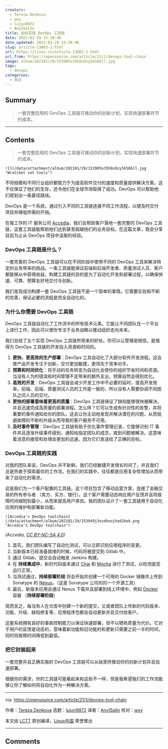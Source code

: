 ```yaml
---
creators:
  - Tereza Denkova
  - wxy
  - lujun9972
  - AnyISalIn
title: 如何实现 DevOps 工具链
date: 2021-01-29 15:39:46
date_updated: 2021-01-29 15:39:46
slug: article-13063-1.html
url: https://linux.cn/article-13063-1.html
url_from: https://opensource.com/article/21/1/devops-tool-chain
image: album/202101/29/153905o35h8u9zy5k58bll.jpg
tags:
  - devops
categories:
  - 观点
---
```


## Summary

> 一套完整启用的 DevOps 工具链可推动你的创新计划，实现快速部署并节约成本。

***

<!-- more -->

## Contents

> 
> 一套完整启用的 DevOps 工具链可推动你的创新计划，实现快速部署并节约成本。
> 
> 
> 

`![](/data/attachment/album/202101/29/153905o35h8u9zy5k58bll.jpg "Wratchet set tools")`

不同规模和不同行业组织都致力于为提高软件交付的速度和质量提供解决方案。这不仅保证了他们的生存，还令他们在全球市场取得了成功。DevOps 可以帮助他们规划出一条最佳路线。

DevOps 是一个系统，通过引入不同的工具链连接不同工作流程，以便及时交付项目并降低所需的开销。

在我工作的 IT 服务公司 [Accedia](https://accedia.com/services/operations/devops/)，我们会帮助客户落地一套完整的 DevOps 工具链，这套工具链能帮助他们达到甚至超越他们的业务目标。在这篇文章，我会分享目前为止从 DevOps 项目中汲取的经验。

### DevOps 工具链是什么？

一套完善的 DevOps 工具链可以在不同阶段中使用不同的 DevOps 工具来解决特定的业务带来的挑战。一条工具链能保证前端和后端开发者、质量测试人员、客户都能够从中获得收益。构建工具链的目的是为了自动化开发和部署过程，以确保快速、可靠、预算友好地交付与创新。

我们发现成功构建一套 DevOps 工具链不是一个简单的事情。它需要实验和不断的完善，保证必要的流程是完全自动化的。

### 为什么你需要 DevOps 工具链

DevOps 工具链自动化了工作流中的所有技术元素。它能让不同团队在一个平台上进行工作，因此可以使你专注于业务战略以推动组织走向未来。

我们总结了五个实现 DevOps 工具链所带来的好处。你可以让管理层相信，是值得为 DevOps 工具链的开发投入资源和时间的。

1. **更快、更高效的生产部署**：DevOps 工具自动化了大部分软件开发进程。这会使产品开发专注于创新，交付更加敏捷，更领先于竞争对手。
2. **预算和时间优化**：将手动的任务转变为自动化会使你的组织节省时间和资源。当没有人为的错误和时间管理不足带来的额外支出，预算自然会得到优化。
3. **高效的开发**：DevOps 工具链会减少开发工作中不必要的延时，提高开发效率。前端、后端、质量测试人员的工作是一致的，所以没有人需要协调不同团队之间人员的交付。
4. **更快的部署意味着更高的质量**：DevOps 工具链保证了缺陷能够很快被解决，并且迅速完成高质量的部署进程。怎么样？它可以生成有针对性的告警，并将重要的事件通知给你的团队。这会让你主动地发现并解决潜在的问题，从而规避故障的不断的升级从而导致的客户服务不可用。
5. **及时事件管理**：DevOps 工具链有助于优化事件管理记录。它能够识别 IT 事件并且逐渐升级事件级别，通知给指定团队的成员，直到问题被解决。这意味着消息的接受和处理会更加的迅速，因为它们发送给了正确的目标。

### DevOps 工具链的实践

对我的团队来说，DevOps 并不新鲜。我们已经敏捷开发很长时间了，并且我们总是热衷于探索最优的工作流。在我们的实践中，往往都是应用复杂性增加从而带来了自动化的需求。

这是我们为一个客户配置的工具链。这个项目包含了移动运营方案，连接了金融交易的所有参与者 （卖方、买方、银行）。这个客户需要动态响应用户反馈并且将故障时间缩短到最小，从而来提高用户体验。我的团队设计了一套工具链用于自动化应用的维护和部署新功能。

`![Accedia's DevOps toolchain](/data/attachment/album/202101/29/153949j3ozdhoojhod2kek.png "Accedia's DevOps toolchain")`

*(Accedia, [CC BY-NC-SA 4.0](https://creativecommons.org/licenses/by-nc-sa/4.0/))*

1. 首先，我们团队编写了自动化测试，可以立即识别应用程序的变更。
2. 当新版本已经准备就绪的时候，代码将被提交到 Gitlab 中。
3. 通过 Gitlab，提交会自动触发 Jenkins 构建。
4. 在 **持续集成中**，新的代码版本通过 [Chai](https://www.chaijs.com/) 和 [Mocha](https://mochajs.org/) 进行了测试，以检测是否运行正常。
5. 当测试通过，**持续部署阶段** 将会开始并创建一个可用的 Docker 镜像并上传到 Sonatype 的 [Nexus](https://www.sonatype.com/nexus/repository-oss)。（这是 Sonatype 公司的的一个开源工具）
6. 最后，新版本应用会通过 Nexus 下载并且部署到线上环境中，例如 [Docker](https://opensource.com/resources/what-docker) 容器 （**持续部署阶段**）

简而言之，每当有人在仓库中创建一个新的提交，又或者团队上传新的代码版本、功能、升级、缺陷修复等，应用程序包都会自动更新并且交付给客户。

这套系统拥有良好的事故控制能力以保证快速部署，但不以牺牲质量为代价。它对于用户的反馈是动态的，意味着新功能和旧功能的和更新只需要之前一半的时间，同时将故障时间降低到最低。

### 把它封装起来

一套完整并且正确实施的 DevOps 工具链可以从始至终推动你的创新计划并且加速部署。

根据你的需求，你的工具链可能看起来和这些不一样，但是我希望我们的工作流能够让你了解如何将自动化作为一种解决方案。

---

via: <https://opensource.com/article/21/1/devops-tool-chain>

作者：[Tereza Denkova](https://opensource.com/users/tereza-denkova) 选题：[lujun9972](https://github.com/lujun9972) 译者：[AnyISalIn](https://github.com/AnyISalIn) 校对：[wxy](https://github.com/wxy)

本文由 [LCTT](https://github.com/LCTT/TranslateProject) 原创编译，[Linux中国](https://linux.cn/) 荣誉推出

***

## Comments
